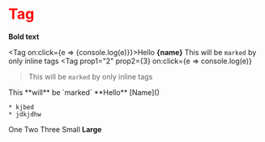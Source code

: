 <script>
    import Snippet from './../cmp/Snippet.svelte';
    import {Tag} from './../../../cmp/index';
</script>

# Tag

**Bold text** 

<Tag on:click={e => {console.log(e)}}>Hello **{name}**</Tag>
<Tag>This will be `marked` by only inline tags</Tag>
<Tag prop1="2"
    prop2={3}
    on:click={e => console.log(e)}
>This will be `marked` by only inline tags</Tag>

<Tag>
    This **will** be `marked`
    **Hello**
    [Name]()

    * kjbed
    * jdkjdhw
</Tag>

<Snippet code="{`
<Tag>One</Tag>
<Tag>Two</Tag>
<Tag>Three</Tag>
<Tag small>Small</Tag>
<Tag large>Large</Tag>
`}">
    <Tag>One</Tag>
    <Tag>Two</Tag>
    <Tag>Three</Tag>
    <Tag small>Small</Tag>
    <Tag large>**Large**</Tag>
</Snippet>


<style>
    h1{
        color:red;
    }
</style>